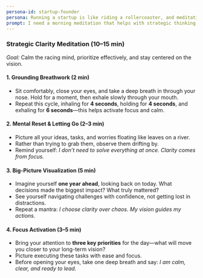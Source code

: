 ```yaml
---
persona-id: startup-founder
persona: Running a startup is like riding a rollercoaster, and meditation keeps me centered through the ups and downs. Love diving into new tech, especially when it combines with wellness. Super interested in how AI could help create meditations that address the specific challenges of entrepreneurship.
prompt: I need a morning meditation that helps with strategic thinking and staying focused on the big picture when everything feels chaotic. My mind tends to race with a million ideas and tasks.
---
```


### **Strategic Clarity Meditation (10–15 min)**  
*Goal:* Calm the racing mind, prioritize effectively, and stay centered on the vision.  

#### **1. Grounding Breathwork (2 min)**  
- Sit comfortably, close your eyes, and take a deep breath in through your nose. Hold for a moment, then exhale slowly through your mouth.
- Repeat this cycle, inhaling for **4 seconds**, holding for **4 seconds**, and exhaling for **6 seconds**—this helps activate focus and calm.  

#### **2. Mental Reset & Letting Go (2–3 min)**  
- Picture all your ideas, tasks, and worries floating like leaves on a river.  
- Rather than trying to grab them, observe them drifting by.  
- Remind yourself: *I don’t need to solve everything at once. Clarity comes from focus.*  

#### **3. Big-Picture Visualization (5 min)**  
- Imagine yourself **one year ahead**, looking back on today. What decisions made the biggest impact? What truly mattered?  
- See yourself navigating challenges with confidence, not getting lost in distractions.  
- Repeat a mantra: *I choose clarity over chaos. My vision guides my actions.*  

#### **4. Focus Activation (3–5 min)**  
- Bring your attention to **three key priorities** for the day—what will move you closer to your long-term vision?  
- Picture executing these tasks with ease and focus.  
- Before opening your eyes, take one deep breath and say: *I am calm, clear, and ready to lead.*  